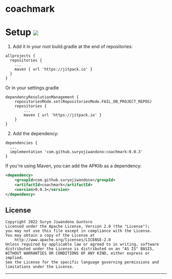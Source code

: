 # coachmark

Setup
[![](https://jitpack.io/v/suryojiwandono/coachmark.svg)](https://jitpack.io/#suryojiwandono/coachmark)
====
1. Add it in your root build.gradle at the end of repositories:
~~~
allprojects {
  repositories {
    ...
    maven { url 'https://jitpack.io' }
  }
}
~~~
Or in your settings.gradle
~~~
dependencyResolutionManagement {
    repositoriesMode.set(RepositoriesMode.FAIL_ON_PROJECT_REPOS)
    repositories {
        ...
        maven { url 'https://jitpack.io' }
    }
}
~~~

2. Add the dependency:
~~~
dependencies {
  ...
  implementation 'com.github.suryojiwandono:coachmark:0.0.3'
}
~~~

If you're using Maven, you can add the APKlib as a dependency:

```xml
<dependency>
    <groupId>com.github.suryojiwandono</groupId>
    <artifactId>coachmark</artifactId>
    <version>0.0.3</version>
</dependency>
```


## License
```
Copyright 2022 Suryo Jiwandono Guntoro
Licensed under the Apache License, Version 2.0 (the "License");
you may not use this file except in compliance with the License.
You may obtain a copy of the License at
    http://www.apache.org/licenses/LICENSE-2.0
Unless required by applicable law or agreed to in writing, software
distributed under the License is distributed on an "AS IS" BASIS,
WITHOUT WARRANTIES OR CONDITIONS OF ANY KIND, either express or implied.
See the License for the specific language governing permissions and
limitations under the License.
```
---
